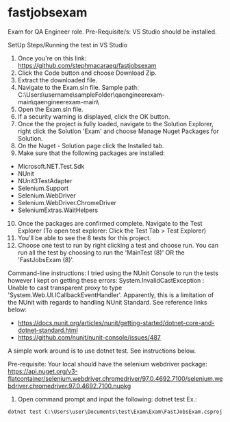 # fastjobsexam
Exam for QA Engineer role.
Pre-Requisite/s:
VS Studio should be installed.

SetUp Steps/Running the test in VS Studio
1. Once you're on this link: https://github.com/stephmacaraeg/fastjobsexam
2. Click the Code button and choose Download Zip.
3. Extract the downloaded file.
4. Navigate to the Exam.sln file. Sample path: C:\Users\username\sampleFolder\qaengineerexam-main\qaengineerexam-main\
5. Open the Exam.sln file.
6. If a security warning is displayed, click the OK button.
7. Once the the project is fully loaded, navigate to the Solution Explorer, right click the Solution 'Exam' and choose Manage Nuget Packages for Solution.
8. On the Nuget - Solution page click the Installed tab.
9. Make sure that the following packages are installed:
- Microsoft.NET.Test.Sdk
- NUnit
- NUnit3TestAdapter
- Selenium.Support
- Selenium.WebDriver
- Selenium.WebDriver.ChromeDriver
- SeleniumExtras.WaitHelpers
10. Once the packages are confirmed complete. Navigate to the Test Explorer (To open test explorer: Click the Test Tab > Test Explorer)
11. You'll be able to see the 8 tests for this project.
12. Choose one test to run by right clicking a test and choose run. You can run all the test by choosing to run the 'MainTest (8)' OR the 'FastJobsExam (8)'.

Command-line instructions:
I tried using the NUnit Console to run the tests however I kept on getting these errors:
System.InvalidCastException : Unable to cast transparent proxy to type 'System.Web.UI.ICallbackEventHandler'.
Apparently, this is a limitation of the NUnit with regards to handling NUnit Standard.
See reference links below:
- https://docs.nunit.org/articles/nunit/getting-started/dotnet-core-and-dotnet-standard.html
- https://github.com/nunit/nunit-console/issues/487

A simple work around is to use dotnet test. See instructions below.

Pre-requisite: Your local should have the selenium webdriver package: 
https://api.nuget.org/v3-flatcontainer/selenium.webdriver.chromedriver/97.0.4692.7100/selenium.webdriver.chromedriver.97.0.4692.7100.nupkg
1. Open command prompt and input the following: 
dotnet test <file path of the FastJobsExam.csproj> Ex.:
```
dotnet test C:\Users\user\Documents\test\Exam\Exam\FastJobsExam.csproj
```
